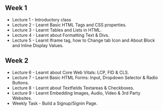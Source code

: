 ## Week 1
- Lecture 1 - Introductory class
- Lecture 2 - Learnt Basic HTML Tags and CSS properties.
- Lecture 3 - Learnt Tables and Lists in HTML.
- Lecture 4 - Learnt about Formatting Text & Divs.
- Lecture 5 - Learnt Iframe tag, how to Change tab Icon and About Block and Inline Display Values.
## Week 2
- Lecture 6 - Learnt about Core Web Vitals: LCP, FID & CLS.
- Lecture 7 - Learnt Basic HTML Forms: Input, Dropdown Selector & Radio Buttons.
- Lecture 8 - Learnt about Textfields Textareas & Checkboxes.
- Lecture 9 - Learnt Embedding Images, Audio, Video & 3rd Party Websites.
- Weekly Task - Build a Signup/Signin Page.
